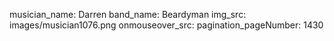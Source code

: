 musician_name: Darren
band_name: Beardyman
img_src: images/musician1076.png
onmouseover_src: 
pagination_pageNumber: 1430